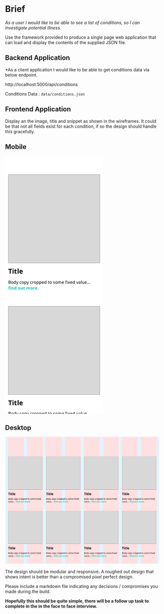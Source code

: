 # Brief

*As a user I would like to be able to see a list of conditions, so I can investigate potential illness.*

Use the framework provided to produce a single page web application that can load and display the contents of the supplied JSON file.


## Backend Application

*As a client application I would like to be able to get conditions data via below endpoint.

http://localhost:5000/api/conditions


Conditions Data : `data/conditions.json`


## Frontend Application


Display an the image, title and snippet as shown in the wireframes. It could be that not all fields exist for each condition, if so the design should handle this gracefully.

## Mobile

![](mobile.png) 

## Desktop

![](desktop.png) 

The design should be modular and responsive. A roughed out design that shows intent is better than a compromised pixel perfect design.

Please include a markdown file indicating any decisions / compromises you made during the build.

**Hopefully this should be quite simple, there will be a follow up task to complete in the in the face to face interview.**
